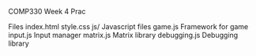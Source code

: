 COMP330 Week 4 Prac

Files
    index.html
    style.css
    js/                 Javascript files
        game.js         Framework for game
        input.js        Input manager
        matrix.js       Matrix library
        debugging.js    Debugging library